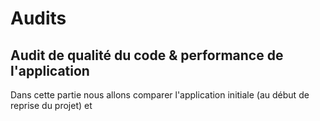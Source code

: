 # Audits

## Audit de qualité du code & performance de l'application

Dans cette partie nous allons comparer l'application initiale (au début de reprise du projet) et
